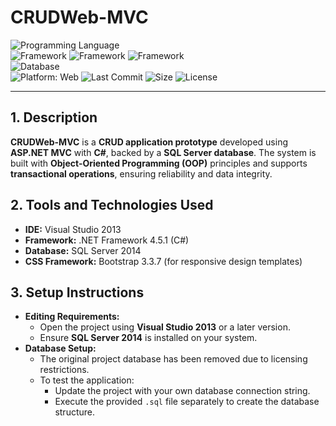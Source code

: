 # CRUDWeb-MVC  
![Programming Language](https://img.shields.io/badge/C%23-blue?style=flat&logo=csharp&logoColor=white)  
![Framework](https://img.shields.io/badge/ASP.NET%20MVC-purple?style=flat&logo=microsoft&logoColor=white) ![Framework](https://img.shields.io/badge/.NET%20Framework-blue?style=flat&logo=dotnet&logoColor=white) ![Framework](https://img.shields.io/badge/Bootstrap-purple?style=flat&logo=bootstrap&logoColor=white)  
![Database](https://img.shields.io/badge/SQL%20Server-red?logo=microsoftsqlserver&logoColor=white)  
![Platform: Web](https://img.shields.io/badge/Platform-Web-blue?logo=google-chrome)
![Last Commit](https://img.shields.io/github/last-commit/ander1code/crudweb-mvc?color=yellow&logo=github) ![Size](https://img.shields.io/github/repo-size/ander1code/crudweb-mvc?color=blue&logo=files) ![License](https://img.shields.io/github/license/ander1code/crudweb-mvc?color=black&logo=open-source-initiative)

---

## 1. Description
**CRUDWeb-MVC** is a **CRUD application prototype** developed using **ASP.NET MVC** with **C#**, backed by a **SQL Server database**. The system is built with **Object-Oriented Programming (OOP)** principles and supports **transactional operations**, ensuring reliability and data integrity.

## 2. Tools and Technologies Used
- **IDE:** Visual Studio 2013
- **Framework:** .NET Framework 4.5.1 (C#)
- **Database:** SQL Server 2014
- **CSS Framework:** Bootstrap 3.3.7 (for responsive design templates)

## 3. Setup Instructions
- **Editing Requirements:**
  - Open the project using **Visual Studio 2013** or a later version.
  - Ensure **SQL Server 2014** is installed on your system.
- **Database Setup:**
  - The original project database has been removed due to licensing restrictions.
  - To test the application:
    - Update the project with your own database connection string.
    - Execute the provided `.sql` file separately to create the database structure.
